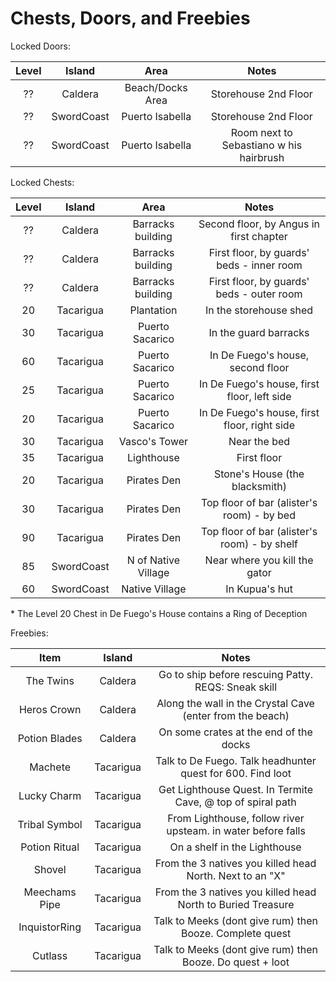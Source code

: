 # Chests, Doors, and Freebies


Locked Doors:

| Level | Island     | Area                 | Notes                                         |
|:-----:|:----------:|:--------------------:|:---------------------------------------------:|
| ??    | Caldera    | Beach/Docks Area     | Storehouse 2nd Floor                          |
| ??    | SwordCoast | Puerto Isabella      | Storehouse 2nd Floor                          |
| ??    | SwordCoast | Puerto Isabella      | Room next to Sebastiano w his hairbrush       |

Locked Chests:

| Level | Island     | Area                 | Notes                                        |
|:-----:|:----------:|:--------------------:|:--------------------------------------------:|
| ??    | Caldera    | Barracks building    | Second floor, by Angus in first chapter      |
| ??    | Caldera    | Barracks building    | First floor, by guards' beds - inner room    |
| ??    | Caldera    | Barracks building    | First floor, by guards' beds - outer room    |
| 20    | Tacarigua  | Plantation           | In the storehouse shed                       |
| 30    | Tacarigua  | Puerto Sacarico      | In the guard barracks                        |
| 60    | Tacarigua  | Puerto Sacarico      | In De Fuego's house, second floor            |
| 25    | Tacarigua  | Puerto Sacarico      | In De Fuego's house, first floor, left side  |
| 20    | Tacarigua  | Puerto Sacarico      | In De Fuego's house, first floor, right side |
| 30    | Tacarigua  | Vasco's Tower        | Near the bed                                 |
| 35    | Tacarigua  | Lighthouse           | First floor                                  |
| 20    | Tacarigua  | Pirates Den          | Stone's House (the blacksmith)               |
| 30    | Tacarigua  | Pirates Den          | Top floor of bar (alister's room) - by bed   |
| 90    | Tacarigua  | Pirates Den          | Top floor of bar (alister's room) - by shelf |
| 85    | SwordCoast | N of Native Village  | Near where you kill the gator                |
| 60    | SwordCoast | Native Village       | In Kupua's hut                               |

\* The Level 20 Chest in De Fuego's House contains a Ring of Deception

Freebies:

| Item          | Island     | Notes                                                        |
|:-------------:|:----------:|:------------------------------------------------------------:|
| The Twins     | Caldera    | Go to ship before rescuing Patty. REQS: Sneak skill          |
| Heros Crown   | Caldera    | Along the wall in the Crystal Cave (enter from the beach)    |
| Potion Blades | Caldera    | On some crates at the end of the docks                       |
| Machete       | Tacarigua  | Talk to De Fuego. Talk headhunter quest for 600. Find loot   |
| Lucky Charm   | Tacarigua  | Get Lighthouse Quest. In Termite Cave, @ top of spiral path  |
| Tribal Symbol | Tacarigua  | From Lighthouse, follow river upsteam. in water before falls |
| Potion Ritual | Tacarigua  | On a shelf in the Lighthouse                                 |
| Shovel        | Tacarigua  | From the 3 natives you killed head North. Next to an "X"     |
| Meechams Pipe | Tacarigua  | From the 3 natives you killed head North to Buried Treasure  |
| InquistorRing | Tacarigua  | Talk to Meeks (dont give rum) then Booze. Complete quest     |
| Cutlass       | Tacarigua  | Talk to Meeks (dont give rum) then Booze. Do quest  + loot   |


